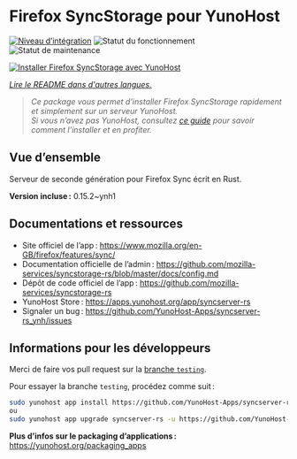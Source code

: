 <!--
Nota bene : ce README est automatiquement généré par <https://github.com/YunoHost/apps/tree/master/tools/readme_generator>
Il NE doit PAS être modifié à la main.
-->

# Firefox SyncStorage pour YunoHost

[![Niveau d’intégration](https://dash.yunohost.org/integration/syncserver-rs.svg)](https://dash.yunohost.org/appci/app/syncserver-rs) ![Statut du fonctionnement](https://ci-apps.yunohost.org/ci/badges/syncserver-rs.status.svg) ![Statut de maintenance](https://ci-apps.yunohost.org/ci/badges/syncserver-rs.maintain.svg)

[![Installer Firefox SyncStorage avec YunoHost](https://install-app.yunohost.org/install-with-yunohost.svg)](https://install-app.yunohost.org/?app=syncserver-rs)

*[Lire le README dans d'autres langues.](./ALL_README.md)*

> *Ce package vous permet d’installer Firefox SyncStorage rapidement et simplement sur un serveur YunoHost.*  
> *Si vous n’avez pas YunoHost, consultez [ce guide](https://yunohost.org/install) pour savoir comment l’installer et en profiter.*

## Vue d’ensemble

Serveur de seconde génération pour Firefox Sync écrit en Rust.

**Version incluse :** 0.15.2~ynh1

## Documentations et ressources

- Site officiel de l’app : <https://www.mozilla.org/en-GB/firefox/features/sync/>
- Documentation officielle de l’admin : <https://github.com/mozilla-services/syncstorage-rs/blob/master/docs/config.md>
- Dépôt de code officiel de l’app : <https://github.com/mozilla-services/syncstorage-rs>
- YunoHost Store : <https://apps.yunohost.org/app/syncserver-rs>
- Signaler un bug : <https://github.com/YunoHost-Apps/syncserver-rs_ynh/issues>

## Informations pour les développeurs

Merci de faire vos pull request sur la [branche `testing`](https://github.com/YunoHost-Apps/syncserver-rs_ynh/tree/testing).

Pour essayer la branche `testing`, procédez comme suit :

```bash
sudo yunohost app install https://github.com/YunoHost-Apps/syncserver-rs_ynh/tree/testing --debug
ou
sudo yunohost app upgrade syncserver-rs -u https://github.com/YunoHost-Apps/syncserver-rs_ynh/tree/testing --debug
```

**Plus d’infos sur le packaging d’applications :** <https://yunohost.org/packaging_apps>

